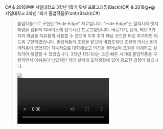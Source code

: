 C#
& 2018@@ 서일대학교 3학년 1학기 닷넷 프로그래밍(Back)(C#)
& 2018@⦁@ 서일대학교 3학년 1학기 졸업작품(Front)(Back)(C#)
> 졸업작품으로 구현한 "Hide Edge" 자료입니다.
> "Hide Edge"는 갤럭시의 엣지패널을 컴퓨터 디바이스에 접목시킨 프로그램입니다.
> 바로가기, 캡쳐, 메모 3가지의 패널을 자유롭게 사용할 수 있으며 이후 추가 패널 코드만 따로 추가하면 되도록 구현하였습니다.
> 졸업작품의 조장을 맡으며 비협조적인 조원과 의사소통의 어려움이 있었지만 지속적으로 대화해보고 의견을 물어보며 조원을 이해하고 설득하여 해결힐 수 있었습니다.
> 3학년 1학기라는 조금 빠른 시기에 졸업작품을 구현하면서 아쉬움이 남았지만 저의 실력과 조직생활에 있어 중요한 경험이 됐습니다.
> <div class="modal-img-block"><div class="modal-img one-block"><img src="resources/img/hashtag/cshop_2.png"/></div></div>
> <div class="modal-img-block"><div class="modal-img one-block"><video src="resources/img/hashtag/cshop_3.mp4" controls></video></div></div>